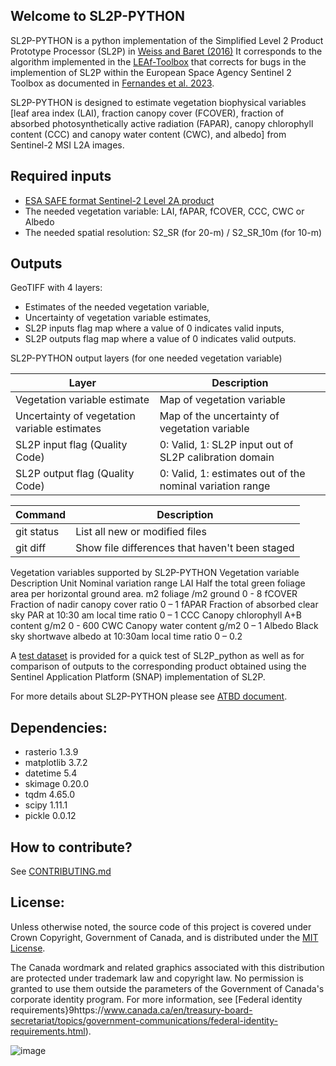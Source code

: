 ## Welcome to SL2P-PYTHON


SL2P-PYTHON is a python implementation of the Simplified Level 2 Product Prototype Processor (SL2P) in [Weiss and Baret (2016)](https://step.esa.int/docs/extra/ATBD_S2ToolBox_L2B_V1.1.pdf) It corresponds to the algorithm implemented in the [LEAf-Toolbox](https://github.com/rfernand387/LEAF-Toolbox) that corrects for bugs in the implemention of SL2P within the European Space Agency Sentinel 2 Toolbox as documented in [Fernandes et al. 2023](https://www.sciencedirect.com/science/article/pii/S0034425723001517?via%3Dihub).


SL2P-PYTHON is designed to estimate vegetation biophysical variables [leaf area index (LAI), fraction canopy cover (FCOVER), fraction of absorbed photosynthetically active radiation (FAPAR), canopy chlorophyll content (CCC) and canopy water content (CWC), and albedo]  from Sentinel-2 MSI L2A images. 

Required inputs
---------------
-	[ESA SAFE format Sentinel-2 Level 2A product](https://sentinels.copernicus.eu/web/sentinel/missions/sentinel-2/data-products)
-	The needed vegetation variable: LAI, fAPAR, fCOVER, CCC, CWC or Albedo
-	The needed spatial resolution: S2_SR (for 20-m) / S2_SR_10m (for 10-m)

Outputs
-------
GeoTIFF with 4 layers:
-	Estimates of the needed vegetation variable,
-	Uncertainty of vegetation variable estimates,
-	SL2P inputs flag map where a value of 0 indicates valid inputs,
-	SL2P outputs flag map where a value of 0 indicates valid outputs.

SL2P-PYTHON output layers (for one needed vegetation variable)


|Layer                                         |	Description                                              |
|----------------------------------------------|-----------------------------------------------------------|
|Vegetation variable estimate	                 |Map of vegetation variable                                 | 
|Uncertainty of vegetation variable estimates	 |Map of the uncertainty of vegetation variable              |
|SL2P input flag (Quality Code)	               |0: Valid, 1: SL2P input out of SL2P calibration domain     |
|SL2P output flag (Quality Code)               |	0: Valid, 1: estimates out of the nominal variation range|


| Command | Description |
| --- | --- |
| git status | List all new or modified files |
| git diff | Show file differences that haven't been staged |



Vegetation variables supported by SL2P-PYTHON
Vegetation variable	Description	Unit	Nominal variation range
LAI	Half the total green foliage area per horizontal ground area.	m2 foliage /m2 ground	0 - 8
fCOVER	Fraction of nadir canopy cover	ratio	0 – 1
fAPAR	Fraction of absorbed clear sky PAR at 10:30 am local time	ratio	0 – 1
CCC	Canopy chlorophyll A+B content	g/m2	0 - 600
CWC	Canopy water content	g/m2	0 – 1
Albedo	Black sky shortwave albedo at 10:30am local time	ratio	0 – 0.2


  
A [test dataset](https://drive.google.com/drive/folders/11BGcS0OA4EjGYb9XGfBtNPFpdgw10uWI?usp=drive_link) is provided for a quick test of SL2P_python as well as for comparison of outputs to the corresponding product obtained using the Sentinel Application Platform (SNAP) implementation of SL2P. 

For more details about SL2P-PYTHON please see [ATBD document](https://github.com/djamainajib/SL2P_python/blob/main/GEOMATICS%20CANADA%20xx%20-%20SL2P%20PYTHON_version_0.docx).


Dependencies:
------------
- rasterio 1.3.9
- matplotlib 3.7.2
- datetime 5.4
- skimage 0.20.0
- tqdm 4.65.0
- scipy 1.11.1
- pickle 0.0.12

How to contribute?
------------
See [CONTRIBUTING.md](https://github.com/djamainajib/SL2P_python/blob/main/CONTRIBUTING.md)


License:
------------
Unless otherwise noted, the source code of this project is covered under Crown Copyright, Government of Canada, and is distributed under the [MIT License](https://github.com/djamainajib/SL2P_python/blob/main/License).

The Canada wordmark and related graphics associated with this distribution are protected under trademark law and copyright law. No permission is granted to use them outside the parameters of the Government of Canada's corporate identity program. For more information, see [Federal identity requirements}9https://www.canada.ca/en/treasury-board-secretariat/topics/government-communications/federal-identity-requirements.html).

![image](https://github.com/djamainajib/SL2P-PYTHON/assets/33295871/44a270ce-8804-4075-9e5b-e61bce6d97e6)

